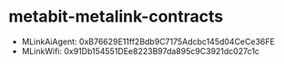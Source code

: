 # metabit-metalink-contracts
* MLinkAiAgent: 0xB76629E11ff2Bdb9C7175Adcbc145d04CeCe36FE
* MLinkWifi: 0x91Db154551DEe8223B97da895c9C3921dc027c1c